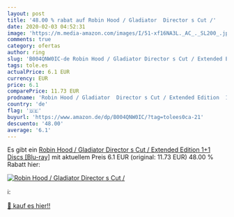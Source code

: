 ```yaml
---
layout: post
title: '48.00 % rabat auf Robin Hood / Gladiator  Director s Cut /'
date: 2020-02-03 04:52:31
image: 'https://m.media-amazon.com/images/I/51-xf16NA3L._AC_._SL200_.jpg'
comments: true
category: ofertas
author: ring
slug: 'B004QNW0IC-de Robin Hood / Gladiator Director s Cut / Extended Edition...'
tags: tole.es
actualPrice: 6.1 EUR
currency: EUR
price: 6.1
comparePrice: 11.73 EUR
prodname: 'Robin Hood / Gladiator  Director s Cut / Extended Edition  1+1 Discs  [Blu-ray]'
country: 'de'
flag: '🇩🇪'
buyurl: 'https://www.amazon.de/dp/B004QNW0IC/?tag=tolees0ca-21'
descuento: '48.00'
average: '6.1'
---
```


Es gibt ein [Robin Hood / Gladiator  Director s Cut / Extended Edition  1+1 Discs  [Blu-ray]](https://www.amazon.de/dp/B004QNW0IC/?tag=tolees0ca-21) mit aktuellem Preis 6.1 EUR (original: 11.73 EUR) 48.00 % Rabatt hier:

[![Robin Hood / Gladiator  Director s Cut /](https://m.media-amazon.com/images/I/51-xf16NA3L._AC_._SL200_.jpg)](https://www.amazon.de/dp/B004QNW0IC/?tag=tolees0ca-21)

ℹ️:


[🛒 kauf es hier!!](https://www.amazon.de/dp/B004QNW0IC/?tag=tolees0ca-21)
